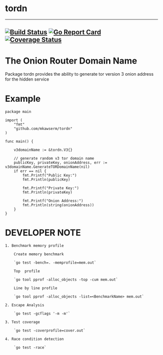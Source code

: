 # tordn 
-------------------------------------------------

[![Build Status](https://travis-ci.com/mkawserm/tordn.svg?branch=master)](https://travis-ci.com/mkawserm/tordn)
[![Go Report Card](https://goreportcard.com/badge/github.com/mkawserm/tordn)](https://goreportcard.com/report/github.com/mkawserm/tordn) 
[![Coverage Status](https://coveralls.io/repos/github/mkawserm/tordn/badge.svg?branch=master)](https://coveralls.io/github/mkawserm/tordn?branch=master)
-------------------------------------------------

# The Onion Router Domain Name

Package tordn provides the ability to generate tor version 3 onion address for the hidden service

# Example

```
package main

import (
	"fmt"
	"github.com/mkawserm/tordn"
)

func main() {

	v3domainName := &tordn.V3{}

	// generate random v3 tor domain name
	publicKey, privateKey, onionAddress, err := v3domainName.GenerateTORDomainName(nil)
	if err == nil {
		fmt.Printf("Public Key:")
		fmt.Println(publicKey)

		fmt.Printf("Private Key:")
		fmt.Println(privateKey)

		fmt.Printf("Onion Address:")
		fmt.Println(string(onionAddress))
	}
}

```

# DEVELOPER NOTE 
    1. Benchmark memory profile
        
        Create memory benchmark
         
        `go test -bench=. -memprofile=mem.out`
    
        Top  profile
             
        `go tool pprof -alloc_objects -top -cum mem.out`
        
        Line by line profile
        
        `go tool pprof -alloc_objects -list=<BenchmarkName> mem.out`
    
    2. Escape Analysis
        
        `go test -gcflags '-m -m'`
        
    3. Test coverage
    
        `go test -coverprofile=cover.out`
        
    4. Race condition detection
    
        `go test -race`

